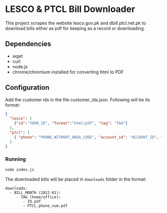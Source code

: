 # LESCO & PTCL Bill Downloader

This project scrapes the website lesco.gov.pk and dbill.ptcl.net.pk to download bills either as pdf for keeping as a record or downloading.

## Dependencies
- wget
- curl
- node.js
- chrome/chromium installed for converting html to PDF

## Configuration
Add the customer ids in the file customer_ids.json. Following will be its format:
```json
{
  "lesco": [
    {"id":"YOUR_ID", "format":"html/pdf", "tag": "TAG"}
  ],
  "ptcl": [
    { "phone": "PHONE_WITHOUT_AREA_CODE", "account_id": "ACCOUNT_ID", "tag":"TAG"}
  ]
}
```
### Running
```bash
node index.js
```
The downloaded bills will be placed in `downloads` folder in the format:
```
downloads:
  - BILL_MONTH (2022-01):
     - TAG (home/office):
        - ID.pdf
        - PTCL_phone_num.pdf

```